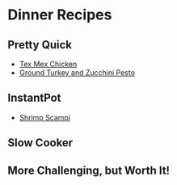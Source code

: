 # Dinner Recipes

## Pretty Quick
- [Tex Mex Chicken](PrettyQuick/tex_mex_chicken)
- [Ground Turkey and Zucchini Pesto](PrettyQuick/ground_turkey_and_zucchini_pesto)

## InstantPot
- [Shrimp Scampi](InstantPot/shrimp_scampi)

## Slow Cooker

## More Challenging, but Worth It!
